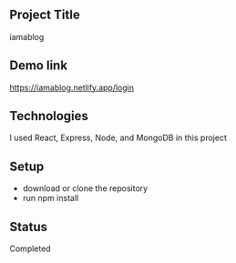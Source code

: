 ## Project Title

iamablog 

## Demo link

https://iamablog.netlify.app/login

## Technologies

I used React, Express, Node, and MongoDB in this project

## Setup

* download or clone the repository
* run npm install

## Status

Completed

